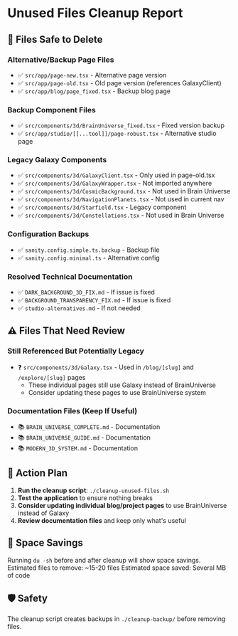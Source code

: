 # Unused Files Cleanup Report

## 🎯 Files Safe to Delete

### Alternative/Backup Page Files
- ✅ `src/app/page-new.tsx` - Alternative page version
- ✅ `src/app/page-old.tsx` - Old page version (references GalaxyClient)
- ✅ `src/app/blog/page_fixed.tsx` - Backup blog page

### Backup Component Files  
- ✅ `src/components/3d/BrainUniverse_fixed.tsx` - Fixed version backup
- ✅ `src/app/studio/[[...tool]]/page-robust.tsx` - Alternative studio page

### Legacy Galaxy Components
- ✅ `src/components/3d/GalaxyClient.tsx` - Only used in page-old.tsx
- ✅ `src/components/3d/GalaxyWrapper.tsx` - Not imported anywhere
- ✅ `src/components/3d/CosmicBackground.tsx` - Not used in Brain Universe
- ✅ `src/components/3d/NavigationPlanets.tsx` - Not used in current nav
- ✅ `src/components/3d/Starfield.tsx` - Legacy component
- ✅ `src/components/3d/Constellations.tsx` - Not used in Brain Universe

### Configuration Backups
- ✅ `sanity.config.simple.ts.backup` - Backup file
- ✅ `sanity.config.minimal.ts` - Alternative config

### Resolved Technical Documentation
- ✅ `DARK_BACKGROUND_3D_FIX.md` - If issue is fixed
- ✅ `BACKGROUND_TRANSPARENCY_FIX.md` - If issue is fixed  
- ✅ `studio-alternatives.md` - If not needed

## ⚠️ Files That Need Review

### Still Referenced But Potentially Legacy
- ❓ `src/components/3d/Galaxy.tsx` - Used in `/blog/[slug]` and `/explore/[slug]` pages
  - These individual pages still use Galaxy instead of BrainUniverse
  - Consider updating these pages to use BrainUniverse system

### Documentation Files (Keep If Useful)
- 📚 `BRAIN_UNIVERSE_COMPLETE.md` - Documentation
- 📚 `BRAIN_UNIVERSE_GUIDE.md` - Documentation  
- 📚 `MODERN_3D_SYSTEM.md` - Documentation

## 🔧 Action Plan

1. **Run the cleanup script**: `./cleanup-unused-files.sh`
2. **Test the application** to ensure nothing breaks
3. **Consider updating individual blog/project pages** to use BrainUniverse instead of Galaxy
4. **Review documentation files** and keep only what's useful

## 💾 Space Savings

Running `du -sh` before and after cleanup will show space savings.
Estimated files to remove: ~15-20 files
Estimated space saved: Several MB of code

## 🛡️ Safety

The cleanup script creates backups in `./cleanup-backup/` before removing files.
